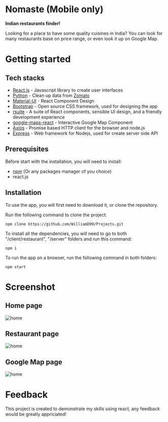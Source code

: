 # Nomaste (Mobile only)

**Indian restaurants finder!**

Looking for a place to have some quality cuisines in India? You can look for many restaurants base on price range, or even look it up on Google Map.

# Getting started

## Tech stacks

* [React.js](https://reactjs.org/) - Javascript library to create user interfaces
* [Python](https://www.python.org/) - Clean up data from [Zomato](https://www.kaggle.com/shrutimehta/zomato-restaurants-data)
* [Material-UI](https://material-ui.com/) - React Component Design
* [Bootstrap](https://getbootstrap.com/) - Open source CSS framework, used for designing the app
* [rsuite](https://rsuitejs.com/en/) - A suite of React components, sensible UI design, and a friendly development experience
* [google-maps-react](https://www.npmjs.com/package/google-maps-react) - Interactive Google Map Component
* [Axios](https://github.com/axios/axios) - Promise based HTTP client for the browser and node.js 
* [Express](https://expressjs.com/) - Web framework for Nodejs, used for create server side API

## Prerequisites

Before start with the installation, you will need to install: 

* [npm](https://nodejs.org/en/download/) (Or any packages manager of you choice)
* react.js

## Installation

To use the app, you will first need to download it, or clone the repository.

Run the following command to clone the project: 

```
npm clone https://github.com/WilliamD99/Projects.git
```

To install all the dependencies, you will need to go to both "/client/restaurant", "/server" folders and run this command: 

```
npm i
```

To run the app on a browser, run the following command in both folders:

```
npm start
```

# Screenshot

## Home page
![home](https://user-images.githubusercontent.com/43860904/79603343-09c1b080-80a1-11ea-857f-59f020048d42.png)

## Restaurant page
![home](https://user-images.githubusercontent.com/43860904/79603503-51e0d300-80a1-11ea-8817-120fb1378a83.png)

## Google Map page
![home](https://user-images.githubusercontent.com/43860904/79603804-d92e4680-80a1-11ea-8d96-86d877eec59c.png)

# Feedback

This project is created to demonstrate my skills using react, any feedback would be greatly appriciated!
